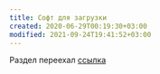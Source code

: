 ```yaml
---
title: Софт для загрузки
created: 2020-06-29T00:19:30+03:00
modified: 2021-09-24T19:41:52+03:00
---
```


Раздел переехал [ссылка](./software/index.md)
